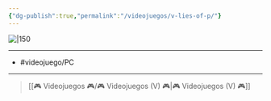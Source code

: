 ```yaml
---
{"dg-publish":true,"permalink":"/videojuegos/v-lies-of-p/"}
---
```



![|150](https://images.igdb.com/igdb/image/upload/t_cover_big/co6lxr.jpg)

---

- #videojuego/PC 

---

> [[🎮 Videojuegos 🎮/🎮 Videojuegos (V) 🎮\|🎮 Videojuegos (V) 🎮]]